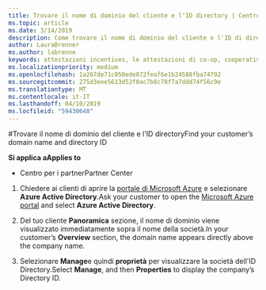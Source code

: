 ```yaml
---
title: Trovare il nome di dominio del cliente e l'ID directory | Centro per i partner
ms.topic: article
ms.date: 3/14/2019
description: Come trovare il nome di dominio del cliente e l'ID di directory durante l'invio di un'attestazione
author: LauraBrenner
ms.author: labrenne
keywords: attestazioni incentives, le attestazioni di co-op, cooperativa fondi, OSA, ISV, associazione dei ricavi, il nome del dominio ID directory
ms.localizationpriority: medium
ms.openlocfilehash: 1a267de71c050ede872feaf6e1b24588fba74792
ms.sourcegitcommit: 275d3eee5613d52f0ac7b8c78f7a7ddd74f56c9e
ms.translationtype: MT
ms.contentlocale: it-IT
ms.lasthandoff: 04/10/2019
ms.locfileid: "59430648"
---
```

#<a name="find-your-customers-domain-name-and-directory-id"></a><span data-ttu-id="89f54-104">Trovare il nome di dominio del cliente e l'ID directory</span><span class="sxs-lookup"><span data-stu-id="89f54-104">Find your customer’s domain name and directory ID</span></span>

**<span data-ttu-id="89f54-105">Si applica a</span><span class="sxs-lookup"><span data-stu-id="89f54-105">Applies to</span></span>**

-  <span data-ttu-id="89f54-106">Centro per i partner</span><span class="sxs-lookup"><span data-stu-id="89f54-106">Partner Center</span></span>

1.  <span data-ttu-id="89f54-107">Chiedere ai clienti di aprire la [portale di Microsoft Azure](https://ms.portal.azure.com/#home) e selezionare **Azure Active Directory**.</span><span class="sxs-lookup"><span data-stu-id="89f54-107">Ask your customer to open the [Microsoft Azure portal](https://ms.portal.azure.com/#home) and select **Azure Active Directory**.</span></span> 

2.  <span data-ttu-id="89f54-108">Del tuo cliente **Panoramica** sezione, il nome di dominio viene visualizzato immediatamente sopra il nome della società.</span><span class="sxs-lookup"><span data-stu-id="89f54-108">In your customer’s **Overview** section, the domain name appears directly above the company name.</span></span>  

3.  <span data-ttu-id="89f54-109">Selezionare **Manage**e quindi **proprietà** per visualizzare la società dell'ID Directory.</span><span class="sxs-lookup"><span data-stu-id="89f54-109">Select **Manage**, and then **Properties** to display the company’s Directory ID.</span></span>

